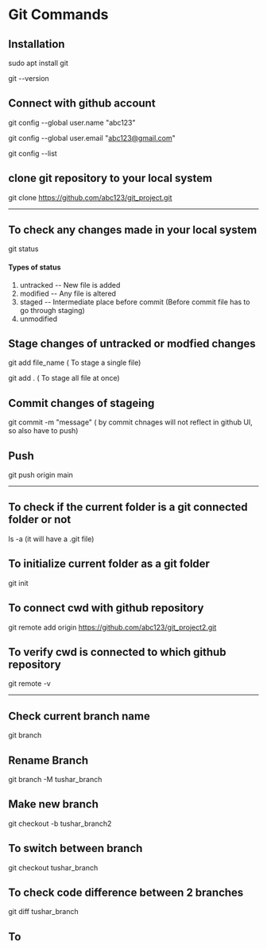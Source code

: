 # Git Commands

## Installation
sudo apt install git

git --version

## Connect with github account
git config --global user.name "abc123"

git config --global user.email "abc123@gmail.com"

git config --list

## clone git repository to your local system
git clone https://github.com/abc123/git_project.git

------------------------------------------------------------------------------------------------------------------

## To check any changes made in your local system
git status

#### Types of status
1. untracked -- New file is added
2. modified -- Any file is altered
3. staged -- Intermediate place before commit (Before commit file has to go through staging)
4. unmodified

## Stage changes of untracked or modfied changes
git add file_name  ( To stage a single file)

git add .  ( To stage all file at once)

## Commit changes of stageing
git commit -m "message" ( by commit chnages will not reflect in github UI, so also have to push)

## Push 
git push origin main

------------------------------------------------------------------------------------------------------------------

## To check if the current folder is a git connected folder or not
ls -a  (it will have a .git file)

## To initialize current folder as a git folder
git init

## To connect cwd with github repository
git remote add origin https://github.com/abc123/git_project2.git

## To verify cwd is connected to which github repository
git remote -v

------------------------------------------------------------------------------------------------------------------

## Check current branch name
git branch

## Rename Branch
git branch -M tushar_branch

## Make new branch
git checkout -b tushar_branch2

## To switch between branch
git checkout tushar_branch

## To check code difference between 2 branches
git diff tushar_branch

## To 
